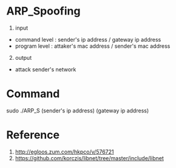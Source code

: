 # ARP_Spoofing
1. input
- command level : sender's ip address / gateway ip address
- program level : attaker's mac address / sender's mac address
2. output
- attack sender's network

# Command
sudo ./ARP_S (sender's ip address) (gateway ip address)

# Reference
1. http://egloos.zum.com/hkpco/v/576721
2. https://github.com/korczis/libnet/tree/master/include/libnet

